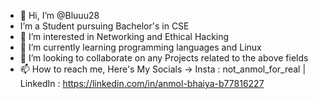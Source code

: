 - 👋 Hi, I’m @Bluuu28
- I’m a Student pursuing Bachelor's in CSE
- 👀 I’m interested in Networking and Ethical Hacking
- 🌱 I’m currently learning programming languages and Linux 
- 💞️ I’m looking to collaborate on any Projects related to the above fields 
- 📫 How to reach me, Here's My Socials -> Insta : not_anmol_for_real | LinkedIn : https://linkedin.com/in/anmol-bhaiya-b77816227

<!---
Bluuu28/Bluuu28 is a ✨ special ✨ repository because its `README.md` (this file) appears on your GitHub profile.
You can click the Preview link to take a look at your changes.
--->
